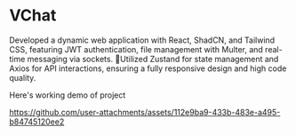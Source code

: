# VChat
Developed a dynamic web application with React, ShadCN, and Tailwind CSS, featuring JWT authentication, file management with Multer, and real-time messaging via sockets. Utilized Zustand for state management and Axios for API interactions, ensuring a fully responsive design and high code quality.

Here's working demo of project

https://github.com/user-attachments/assets/112e9ba9-433b-483e-a495-b84745120ee2

